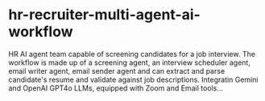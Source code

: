 # hr-recruiter-multi-agent-ai-workflow
HR AI agent team capable of screening candidates for a job interview. The workflow is made up of a screening agent, an interview scheduler agent, email writer agent, email sender agent and can extract and parse candidate's resume and validate against job descriptions. Integratin Gemini and OpenAI GPT4o LLMs, equipped with Zoom and Email tools...
